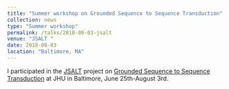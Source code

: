 ```yaml
---
title: "Summer workshop on Grounded Sequence to Sequence Transduction"
collection: news
type: "Summer workshop"
permalink: /talks/2018-08-03-jsalt
venue: "JSALT "
date: 2018-08-03
location: "Baltimore, MA"
---
```


I participated in the [JSALT](https://www.clsp.jhu.edu/workshops/18-workshop/) project on [Grounded Sequence to Sequence Transduction](https://srvk.github.io/jsalt-2018-grounded-s2s/) at JHU in Baltimore, June 25th-August 3rd.



